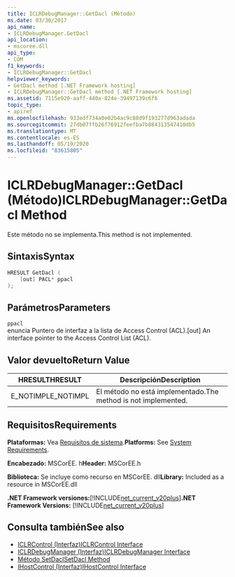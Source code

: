 ```yaml
---
title: ICLRDebugManager::GetDacl (Método)
ms.date: 03/30/2017
api_name:
- ICLRDebugManager.GetDacl
api_location:
- mscoree.dll
api_type:
- COM
f1_keywords:
- ICLRDebugManager::GetDacl
helpviewer_keywords:
- GetDacl method [.NET Framework hosting]
- ICLRDebugManager::GetDacl method [.NET Framework hosting]
ms.assetid: 7115e920-aaff-440a-824e-39497139c6f6
topic_type:
- apiref
ms.openlocfilehash: 933edf734a0e02b4ac9c88d9f193277d963adada
ms.sourcegitcommit: 27db07ffb26f76912feefba7b884313547410db5
ms.translationtype: MT
ms.contentlocale: es-ES
ms.lasthandoff: 05/19/2020
ms.locfileid: "83615805"
---
```

# <a name="iclrdebugmanagergetdacl-method"></a><span data-ttu-id="6d553-102">ICLRDebugManager::GetDacl (Método)</span><span class="sxs-lookup"><span data-stu-id="6d553-102">ICLRDebugManager::GetDacl Method</span></span>
<span data-ttu-id="6d553-103">Este método no se implementa.</span><span class="sxs-lookup"><span data-stu-id="6d553-103">This method is not implemented.</span></span>  
  
## <a name="syntax"></a><span data-ttu-id="6d553-104">Sintaxis</span><span class="sxs-lookup"><span data-stu-id="6d553-104">Syntax</span></span>  
  
```cpp  
HRESULT GetDacl (  
    [out] PACL* ppacl  
);  
```  
  
## <a name="parameters"></a><span data-ttu-id="6d553-105">Parámetros</span><span class="sxs-lookup"><span data-stu-id="6d553-105">Parameters</span></span>  
 `ppacl`  
 <span data-ttu-id="6d553-106">enuncia Puntero de interfaz a la lista de Access Control (ACL).</span><span class="sxs-lookup"><span data-stu-id="6d553-106">[out] An interface pointer to the Access Control List (ACL).</span></span>  
  
## <a name="return-value"></a><span data-ttu-id="6d553-107">Valor devuelto</span><span class="sxs-lookup"><span data-stu-id="6d553-107">Return Value</span></span>  
  
|<span data-ttu-id="6d553-108">HRESULT</span><span class="sxs-lookup"><span data-stu-id="6d553-108">HRESULT</span></span>|<span data-ttu-id="6d553-109">Descripción</span><span class="sxs-lookup"><span data-stu-id="6d553-109">Description</span></span>|  
|-------------|-----------------|  
|<span data-ttu-id="6d553-110">E_NOTIMPL</span><span class="sxs-lookup"><span data-stu-id="6d553-110">E_NOTIMPL</span></span>|<span data-ttu-id="6d553-111">El método no está implementado.</span><span class="sxs-lookup"><span data-stu-id="6d553-111">The method is not implemented.</span></span>|  
  
## <a name="requirements"></a><span data-ttu-id="6d553-112">Requisitos</span><span class="sxs-lookup"><span data-stu-id="6d553-112">Requirements</span></span>  
 <span data-ttu-id="6d553-113">**Plataformas:** Vea [Requisitos de sistema](../../get-started/system-requirements.md).</span><span class="sxs-lookup"><span data-stu-id="6d553-113">**Platforms:** See [System Requirements](../../get-started/system-requirements.md).</span></span>  
  
 <span data-ttu-id="6d553-114">**Encabezado:** MSCorEE. h</span><span class="sxs-lookup"><span data-stu-id="6d553-114">**Header:** MSCorEE.h</span></span>  
  
 <span data-ttu-id="6d553-115">**Biblioteca:** Se incluye como recurso en MSCorEE. dll</span><span class="sxs-lookup"><span data-stu-id="6d553-115">**Library:** Included as a resource in MSCorEE.dll</span></span>  
  
 <span data-ttu-id="6d553-116">**.NET Framework versiones:**[!INCLUDE[net_current_v20plus](../../../../includes/net-current-v20plus-md.md)]</span><span class="sxs-lookup"><span data-stu-id="6d553-116">**.NET Framework Versions:** [!INCLUDE[net_current_v20plus](../../../../includes/net-current-v20plus-md.md)]</span></span>  
  
## <a name="see-also"></a><span data-ttu-id="6d553-117">Consulta también</span><span class="sxs-lookup"><span data-stu-id="6d553-117">See also</span></span>

- [<span data-ttu-id="6d553-118">ICLRControl (Interfaz)</span><span class="sxs-lookup"><span data-stu-id="6d553-118">ICLRControl Interface</span></span>](iclrcontrol-interface.md)
- [<span data-ttu-id="6d553-119">ICLRDebugManager (Interfaz)</span><span class="sxs-lookup"><span data-stu-id="6d553-119">ICLRDebugManager Interface</span></span>](iclrdebugmanager-interface.md)
- [<span data-ttu-id="6d553-120">Método SetDacl</span><span class="sxs-lookup"><span data-stu-id="6d553-120">SetDacl Method</span></span>](iclrdebugmanager-setdacl-method.md)
- [<span data-ttu-id="6d553-121">IHostControl (Interfaz)</span><span class="sxs-lookup"><span data-stu-id="6d553-121">IHostControl Interface</span></span>](ihostcontrol-interface.md)
